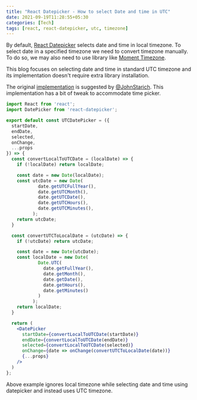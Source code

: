 ```yaml
---
title: "React Datepicker - How to select Date and time in UTC"
date: 2021-09-19T11:28:55+05:30
categories: [Tech]
tags: [react, react-datepicker, utc, timezone]
---
```


By default, [React Datepicker](https://www.npmjs.com/package/react-datepicker)
selects date and time in local timezone.
To select date in a specified timezone
we need to convert timezone manually.
To do so, we may also need to use library like
[Moment Timezone](https://momentjs.com/timezone/).

This blog focuses on selecting date and time in
standard UTC timezone
and its implementation doesn't require
extra library installation.

The original
[implementation](https://github.com/JohnStarich/sage/blob/b422b0ccef05fffe29143f335017ad2fc24f76fc/web/src/UTCDatePicker.js)
is suggested by
[@JohnStarich](https://github.com/JohnStarich).
This implementation has a bit of tweak to accommodate time picker.

```jsx
import React from 'react';
import DatePicker from 'react-datepicker';

export default const UTCDatePicker = ({
  startDate,
  endDate,
  selected,
  onChange,
  ...props
}) => {
  const convertLocalToUTCDate = (localDate) => {
    if (!localDate) return localDate;

    const date = new Date(localDate);
    const utcDate = new Date(
            date.getUTCFullYear(),
            date.getUTCMonth(),
            date.getUTCDate(),
            date.getUTCHours(),
            date.getUTCMinutes(),
          );
    return utcDate;
  }

  const convertUTCToLocalDate = (utcDate) => {
    if (!utcDate) return utcDate;

    const date = new Date(utcDate);
    const localDate = new Date(
            Date.UTC(
              date.getFullYear(),
              date.getMonth(),
              date.getDate(),
              date.getHours(),
              date.getMinutes()
            )
          );
    return localDate;
  }

  return (
    <DatePicker
      startDate={convertLocalToUTCDate(startDate)}
      endDate={convertLocalToUTCDate(endDate)}
      selected={convertLocalToUTCDate(selected)}
      onChange={date => onChange(convertUTCToLocalDate(date))}
      {...props}
    />
  )
};
```

Above example ignores local timezone
while selecting date and time
using datepicker and instead uses
UTC timezone.
